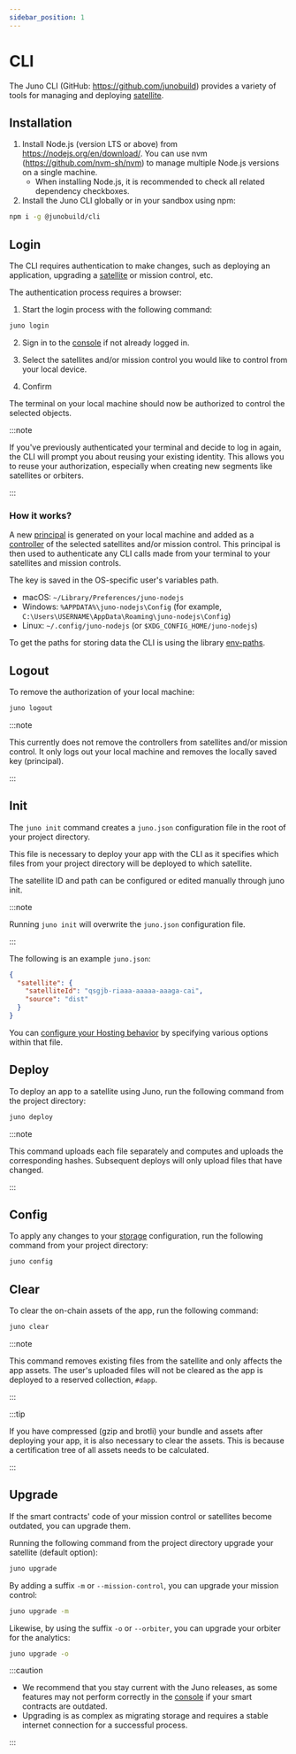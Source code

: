 ```yaml
---
sidebar_position: 1
---
```


# CLI

The Juno CLI (GitHub: https://github.com/junobuild) provides a variety of tools for managing and deploying [satellite].

## Installation

1. Install Node.js (version LTS or above) from https://nodejs.org/en/download/. You can use nvm (https://github.com/nvm-sh/nvm) to manage multiple Node.js versions on a single machine.
   - When installing Node.js, it is recommended to check all related dependency checkboxes.
2. Install the Juno CLI globally or in your sandbox using npm:

```bash
npm i -g @junobuild/cli
```

## Login

The CLI requires authentication to make changes, such as deploying an application, upgrading a [satellite] or mission control, etc.

The authentication process requires a browser:

1. Start the login process with the following command:

```bash
juno login
```

2. Sign in to the [console](../terminology.md#console) if not already logged in.

3. Select the satellites and/or mission control you would like to control from your local device.

4. Confirm

The terminal on your local machine should now be authorized to control the selected objects.

:::note

If you've previously authenticated your terminal and decide to log in again, the CLI will prompt you about reusing your existing identity. This allows you to reuse your authorization, especially when creating new segments like satellites or orbiters.

:::

### How it works?

A new [principal] is generated on your local machine and added as a [controller] of the selected satellites and/or mission control. This principal is then used to authenticate any CLI calls made from your terminal to your satellites and mission controls.

The key is saved in the OS-specific user's variables path.

- macOS: `~/Library/Preferences/juno-nodejs`
- Windows: `%APPDATA%\juno-nodejs\Config` (for example, `C:\Users\USERNAME\AppData\Roaming\juno-nodejs\Config`)
- Linux: `~/.config/juno-nodejs` (or `$XDG_CONFIG_HOME/juno-nodejs`)

To get the paths for storing data the CLI is using the library [env-paths](https://github.com/sindresorhus/env-paths#pathsconfig).

## Logout

To remove the authorization of your local machine:

```bash
juno logout
```

:::note

This currently does not remove the controllers from satellites and/or mission control. It only logs out your local machine and removes the locally saved key (principal).

:::

## Init

The `juno init` command creates a `juno.json` configuration file in the root of your project directory.

This file is necessary to deploy your app with the CLI as it specifies which files from your project directory will be deployed to which satellite.

The satellite ID and path can be configured or edited manually through juno init.

:::note

Running `juno init` will overwrite the `juno.json` configuration file.

:::

The following is an example `juno.json`:

```json
{
  "satellite": {
    "satelliteId": "qsgjb-riaaa-aaaaa-aaaga-cai",
    "source": "dist"
  }
}
```

You can [configure your Hosting behavior](../build/hosting.md#configure-hosting-behavior) by specifying various options within that file.

## Deploy

To deploy an app to a satellite using Juno, run the following command from the project directory:

```bash
juno deploy
```

:::note

This command uploads each file separately and computes and uploads the corresponding hashes. Subsequent deploys will only upload files that have changed.

:::

## Config

To apply any changes to your [storage](../build/storage.md) configuration, run the following command from your project directory:

```bash
juno config
```

## Clear

To clear the on-chain assets of the app, run the following command:

```bash
juno clear
```

:::note

This command removes existing files from the satellite and only affects the app assets. The user's uploaded files will not be cleared as the app is deployed to a reserved collection, `#dapp`.

:::

:::tip

If you have compressed (gzip and brotli) your bundle and assets after deploying your app, it is also necessary to clear the assets. This is because a certification tree of all assets needs to be calculated.

:::

## Upgrade

If the smart contracts' code of your mission control or satellites become outdated, you can upgrade them.

Running the following command from the project directory upgrade your satellite (default option):

```bash
juno upgrade
```

By adding a suffix `-m` or `--mission-control`, you can upgrade your mission control:

```bash
juno upgrade -m
```

Likewise, by using the suffix `-o` or `--orbiter`, you can upgrade your orbiter for the analytics:

```bash
juno upgrade -o
```

:::caution

- We recommend that you stay current with the Juno releases, as some features may not perform correctly in the [console](../terminology.md#console) if your smart contracts are outdated.
- Upgrading is as complex as migrating storage and requires a stable internet connection for a successful process.

:::

[satellite]: ../terminology.md#satellite
[mission control]: ../terminology.md#mission-control
[principal]: ../terminology.md#principal
[controller]: ../terminology.md#controller
